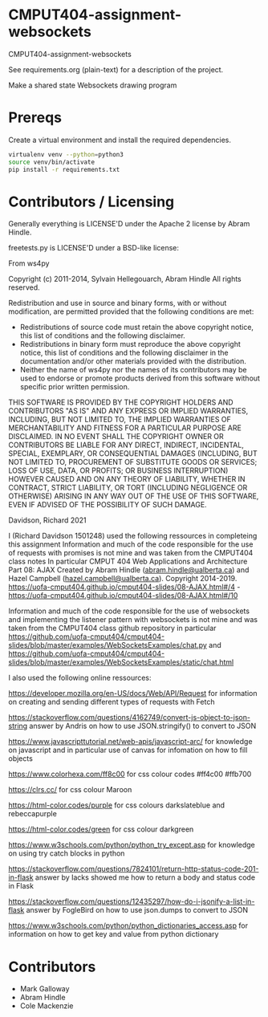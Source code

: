 CMPUT404-assignment-websockets
==============================

CMPUT404-assignment-websockets

See requirements.org (plain-text) for a description of the project.

Make a shared state Websockets drawing program

Prereqs
=======
Create a virtual environment and install the required dependencies.

```bash
virtualenv venv --python=python3
source venv/bin/activate
pip install -r requirements.txt
```

Contributors / Licensing
========================

Generally everything is LICENSE'D under the Apache 2 license by Abram Hindle.

freetests.py is LICENSE'D under a BSD-like license:

From ws4py

Copyright (c) 2011-2014, Sylvain Hellegouarch, Abram Hindle
All rights reserved.

Redistribution and use in source and binary forms, with or without
modification, are permitted provided that the following conditions are met:

 * Redistributions of source code must retain the above copyright notice,
   this list of conditions and the following disclaimer.
 * Redistributions in binary form must reproduce the above copyright
   notice, this list of conditions and the following disclaimer in the
   documentation and/or other materials provided with the distribution.
 * Neither the name of ws4py nor the names of its contributors may be used
   to endorse or promote products derived from this software without
   specific prior written permission.

THIS SOFTWARE IS PROVIDED BY THE COPYRIGHT HOLDERS AND CONTRIBUTORS "AS IS"
AND ANY EXPRESS OR IMPLIED WARRANTIES, INCLUDING, BUT NOT LIMITED TO, THE
IMPLIED WARRANTIES OF MERCHANTABILITY AND FITNESS FOR A PARTICULAR PURPOSE
ARE DISCLAIMED. IN NO EVENT SHALL THE COPYRIGHT OWNER OR CONTRIBUTORS BE
LIABLE FOR ANY DIRECT, INDIRECT, INCIDENTAL, SPECIAL, EXEMPLARY, OR
CONSEQUENTIAL DAMAGES (INCLUDING, BUT NOT LIMITED TO, PROCUREMENT OF
SUBSTITUTE GOODS OR SERVICES; LOSS OF USE, DATA, OR PROFITS; OR BUSINESS
INTERRUPTION) HOWEVER CAUSED AND ON ANY THEORY OF LIABILITY, WHETHER IN
CONTRACT, STRICT LIABILITY, OR TORT (INCLUDING NEGLIGENCE OR OTHERWISE)
ARISING IN ANY WAY OUT OF THE USE OF THIS SOFTWARE, EVEN IF ADVISED OF THE
POSSIBILITY OF SUCH DAMAGE.

Davidson, Richard 2021

I (Richard Davidson 1501248) used the following ressources in completeing this assignment Information and much of the code responsible for the use of requests with promises is not mine and was taken from the CMPUT404 class notes In particular CMPUT 404 Web Applications and Architecture Part 08: AJAX Created by Abram Hindle (abram.hindle@ualberta.ca) and Hazel Campbell (hazel.campbell@ualberta.ca). Copyright 2014-2019. https://uofa-cmput404.github.io/cmput404-slides/08-AJAX.html#/4 - https://uofa-cmput404.github.io/cmput404-slides/08-AJAX.html#/10

Information and much of the code responsible for the use of websockets and implementing the listener pattern with websockets is not mine and was taken from the CMPUT404 class github repository in particular https://github.com/uofa-cmput404/cmput404-slides/blob/master/examples/WebSocketsExamples/chat.py and https://github.com/uofa-cmput404/cmput404-slides/blob/master/examples/WebSocketsExamples/static/chat.html

I also used the following online ressources:

https://developer.mozilla.org/en-US/docs/Web/API/Request for information on creating and sending different types of requests with Fetch

https://stackoverflow.com/questions/4162749/convert-js-object-to-json-string answer by Andris on how to use JSON.stringify() to convert to JSON

https://www.javascripttutorial.net/web-apis/javascript-arc/ for knowledge on javascript and in particular use of canvas for infomation on how to fill objects

https://www.colorhexa.com/ff8c00 for css colour codes #ff4c00 #ffb700

https://clrs.cc/ for css colour Maroon

https://html-color.codes/purple for css colours darkslateblue and rebeccapurple

https://html-color.codes/green for css colour darkgreen

https://www.w3schools.com/python/python_try_except.asp for knowledge on using try catch blocks in python

https://stackoverflow.com/questions/7824101/return-http-status-code-201-in-flask answer by Iacks showed me how to return a body and status code in Flask

https://stackoverflow.com/questions/12435297/how-do-i-jsonify-a-list-in-flask answer by FogleBird on how to use json.dumps to convert to JSON

https://www.w3schools.com/python/python_dictionaries_access.asp for information on how to get key and value from python dictionary


Contributors
============

* Mark Galloway
* Abram Hindle
* Cole Mackenzie
